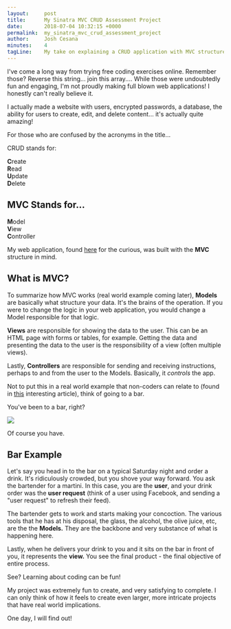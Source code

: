 ```yaml
---
layout:     post
title:      My Sinatra MVC CRUD Assessment Project
date:       2018-07-04 10:32:15 +0000
permalink:  my_sinatra_mvc_crud_assessment_project
author:     Josh Cesana
minutes:    4
tagLine:    My take on explaining a CRUD application with MVC structure.
---
```


I've come a long way from trying free coding exercises online. Remember those? Reverse this string... join this array.... While those were undoubtedly fun and engaging, I'm not proudly making full blown web applications! I honestly can't really believe it.

I actually made a website with users, encrypted passwords, a database, the ability for users to create, edit, and delete content... it's actually quite amazing!

For those who are confused by the acronyms in the title...

CRUD stands for:

**C**reate  
**R**ead  
**U**pdate  
**D**elete  

## MVC Stands for...

**M**odel  
**V**iew  
**C**ontroller  

My web application, found [here](https://github.com/joshcesana/sinatra-final-project-tasks) for the curious, was built with the **MVC** structure in mind.

## What is MVC?

To summarize how MVC works (real world example coming later), **Models** are basically what structure your data. It's the brains of the operation. If you were to change the logic in your web application, you would change a Model responsible for that logic.

**Views** are responsible for showing the data to the user. This can be an HTML page with forms or tables, for example. Getting the data and presenting the data to the user is the responsibility of a view (often multiple views).

Lastly, **Controllers** are responsible for sending and receiving instructions, perhaps to and from the user to the Models. Basically, it *controls* the app.

Not to put this in a real world example that non-coders can relate to (found in [this](https://medium.freecodecamp.org/model-view-controller-mvc-explained-through-ordering-drinks-at-the-bar-efcba6255053) interesting article), think of going to a bar.

You've been to a bar, right?

![](https://media.giphy.com/media/11lf2xDBqKiP9S/giphy.gif)

Of course you have.

## Bar Example

Let's say you head in to the bar on a typical Saturday night and order a drink. It's ridiculously crowded, but you shove your way forward. You ask the bartender for a martini. In this case, you are the **user**, and your drink order was the **user request** (think of a user using Facebook, and sending a "user request" to refresh their feed).

The bartender gets to work and starts making your concoction. The various tools that he has at his disposal, the glass, the alcohol, the olive juice, etc, are the the **Models.**  They are the backbone and very substance of what is happening here.

Lastly, when he delivers your drink to you and it sits on the bar in front of you, it represents the **view.** You see the final product - the final objective of entire process.

See? Learning about coding can be fun!

My project was extremely fun to create, and very satisfying to complete. I can only think of how it feels to create even larger, more intricate projects that have real world implications.

One day, I will find out!
